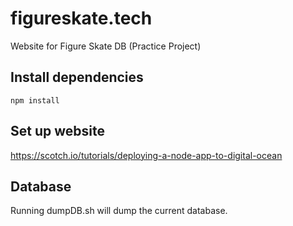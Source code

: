 # figureskate.tech
Website for Figure Skate DB (Practice Project)

## Install dependencies
`npm install`

## Set up website
https://scotch.io/tutorials/deploying-a-node-app-to-digital-ocean


## Database
Running dumpDB.sh will dump the current database. 


